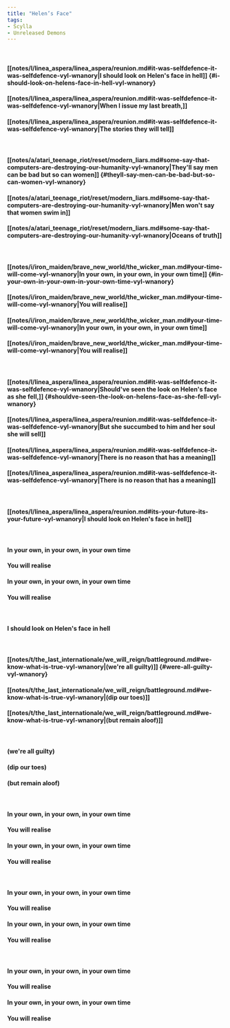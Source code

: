 ```yaml
---
title: "Helen’s Face"
tags:
- Scylla
- Unreleased Demons
---
```

&nbsp;
#### [[notes/l/linea_aspera/linea_aspera/reunion.md#it-was-selfdefence-it-was-selfdefence-vyl-wnanory|I should look on Helen's face in hell]] {#i-should-look-on-helens-face-in-hell-vyl-wnanory}
#### [[notes/l/linea_aspera/linea_aspera/reunion.md#it-was-selfdefence-it-was-selfdefence-vyl-wnanory|When I issue my last breath,]]
#### [[notes/l/linea_aspera/linea_aspera/reunion.md#it-was-selfdefence-it-was-selfdefence-vyl-wnanory|The stories they will tell]]
&nbsp;
#### [[notes/a/atari_teenage_riot/reset/modern_liars.md#some-say-that-computers-are-destroying-our-humanity-vyl-wnanory|They'll say men can be bad but so can women]] {#theyll-say-men-can-be-bad-but-so-can-women-vyl-wnanory}
#### [[notes/a/atari_teenage_riot/reset/modern_liars.md#some-say-that-computers-are-destroying-our-humanity-vyl-wnanory|Men won't say that women swim in]]
#### [[notes/a/atari_teenage_riot/reset/modern_liars.md#some-say-that-computers-are-destroying-our-humanity-vyl-wnanory|Oceans of truth]]
&nbsp;
#### [[notes/i/iron_maiden/brave_new_world/the_wicker_man.md#your-time-will-come-vyl-wnanory|In your own, in your own, in your own time]] {#in-your-own-in-your-own-in-your-own-time-vyl-wnanory}
#### [[notes/i/iron_maiden/brave_new_world/the_wicker_man.md#your-time-will-come-vyl-wnanory|You will realise]]
#### [[notes/i/iron_maiden/brave_new_world/the_wicker_man.md#your-time-will-come-vyl-wnanory|In your own, in your own, in your own time]]
#### [[notes/i/iron_maiden/brave_new_world/the_wicker_man.md#your-time-will-come-vyl-wnanory|You will realise]]
&nbsp;
#### [[notes/l/linea_aspera/linea_aspera/reunion.md#it-was-selfdefence-it-was-selfdefence-vyl-wnanory|Should've seen the look on Helen's face as she fell,]] {#shouldve-seen-the-look-on-helens-face-as-she-fell-vyl-wnanory}
#### [[notes/l/linea_aspera/linea_aspera/reunion.md#it-was-selfdefence-it-was-selfdefence-vyl-wnanory|But she succumbed to him and her soul she will sell]]
#### [[notes/l/linea_aspera/linea_aspera/reunion.md#it-was-selfdefence-it-was-selfdefence-vyl-wnanory|There is no reason that has a meaning]]
#### [[notes/l/linea_aspera/linea_aspera/reunion.md#it-was-selfdefence-it-was-selfdefence-vyl-wnanory|There is no reason that has a meaning]]
&nbsp;
#### [[notes/l/linea_aspera/linea_aspera/reunion.md#its-your-future-its-your-future-vyl-wnanory|I should look on Helen's face in hell]]
&nbsp;
#### In your own, in your own, in your own time
#### You will realise
#### In your own, in your own, in your own time
#### You will realise
&nbsp;
#### I should look on Helen's face in hell
&nbsp;
#### [[notes/t/the_last_internationale/we_will_reign/battleground.md#we-know-what-is-true-vyl-wnanory|(we're all guilty)]] {#were-all-guilty-vyl-wnanory}
#### [[notes/t/the_last_internationale/we_will_reign/battleground.md#we-know-what-is-true-vyl-wnanory|(dip our toes)]]
#### [[notes/t/the_last_internationale/we_will_reign/battleground.md#we-know-what-is-true-vyl-wnanory|(but remain aloof)]]
&nbsp;
#### (we're all guilty)
#### (dip our toes)
#### (but remain aloof)
&nbsp;
#### In your own, in your own, in your own time
#### You will realise
#### In your own, in your own, in your own time
#### You will realise
&nbsp;
#### In your own, in your own, in your own time
#### You will realise
#### In your own, in your own, in your own time
#### You will realise
&nbsp;
#### In your own, in your own, in your own time
#### You will realise
#### In your own, in your own, in your own time
#### You will realise
